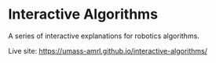 # Interactive Algorithms
A series of interactive explanations for robotics algorithms.

Live site: https://umass-amrl.github.io/interactive-algorithms/
